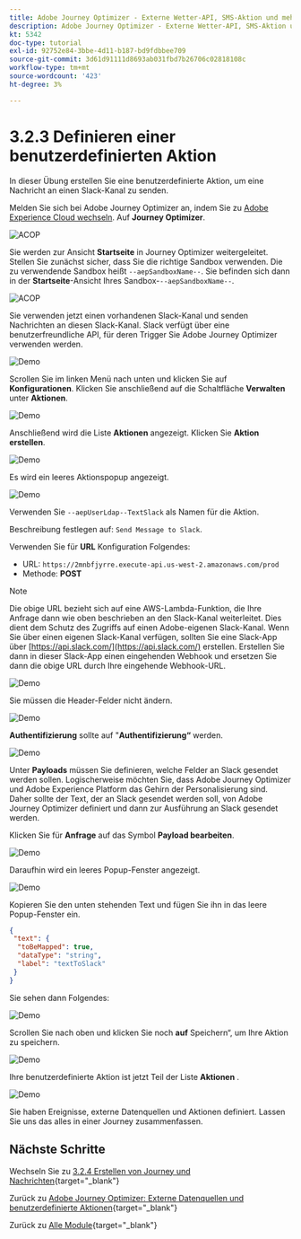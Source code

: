```yaml
---
title: Adobe Journey Optimizer - Externe Wetter-API, SMS-Aktion und mehr - Definieren benutzerdefinierter Aktionen
description: Adobe Journey Optimizer - Externe Wetter-API, SMS-Aktion und mehr - Definieren benutzerdefinierter Aktionen
kt: 5342
doc-type: tutorial
exl-id: 92752e84-3bbe-4d11-b187-bd9fdbbee709
source-git-commit: 3d61d91111d8693ab031fbd7b26706c02818108c
workflow-type: tm+mt
source-wordcount: '423'
ht-degree: 3%

---
```


# 3.2.3 Definieren einer benutzerdefinierten Aktion

In dieser Übung erstellen Sie eine benutzerdefinierte Aktion, um eine Nachricht an einen Slack-Kanal zu senden.

Melden Sie sich bei Adobe Journey Optimizer an, indem Sie zu [Adobe Experience Cloud wechseln](https://experience.adobe.com). Auf **Journey Optimizer**.

![ACOP](./../../../../modules/delivery-activation/ajo-b2c/ajob2c-1/images/acophome.png)

Sie werden zur Ansicht **Startseite** in Journey Optimizer weitergeleitet. Stellen Sie zunächst sicher, dass Sie die richtige Sandbox verwenden. Die zu verwendende Sandbox heißt `--aepSandboxName--`. Sie befinden sich dann in der **Startseite**-Ansicht Ihres Sandbox-`--aepSandboxName--`.

![ACOP](./../../../../modules/delivery-activation/ajo-b2c/ajob2c-1/images/acoptriglp.png)

Sie verwenden jetzt einen vorhandenen Slack-Kanal und senden Nachrichten an diesen Slack-Kanal. Slack verfügt über eine benutzerfreundliche API, für deren Trigger Sie Adobe Journey Optimizer verwenden werden.

![Demo](./images/slack.png)

Scrollen Sie im linken Menü nach unten und klicken Sie auf **Konfigurationen**. Klicken Sie anschließend auf die Schaltfläche **Verwalten** unter **Aktionen**.

![Demo](./images/menuactions.png)

Anschließend wird die Liste **Aktionen** angezeigt. Klicken Sie **Aktion erstellen**.

![Demo](./images/acthome.png)

Es wird ein leeres Aktionspopup angezeigt.

![Demo](./images/emptyact.png)

Verwenden Sie `--aepUserLdap--TextSlack` als Namen für die Aktion.

Beschreibung festlegen auf: `Send Message to Slack`.

Verwenden Sie für **URL** Konfiguration Folgendes:

- URL: `https://2mnbfjyrre.execute-api.us-west-2.amazonaws.com/prod`
- Methode: **POST**

>[!NOTE]
>
>Die obige URL bezieht sich auf eine AWS-Lambda-Funktion, die Ihre Anfrage dann wie oben beschrieben an den Slack-Kanal weiterleitet. Dies dient dem Schutz des Zugriffs auf einen Adobe-eigenen Slack-Kanal. Wenn Sie über einen eigenen Slack-Kanal verfügen, sollten Sie eine Slack-App über [https://api.slack.com/](https://api.slack.com/) erstellen. Erstellen Sie dann in dieser Slack-App einen eingehenden Webhook und ersetzen Sie dann die obige URL durch Ihre eingehende Webhook-URL.

![Demo](./images/slackname.png)

Sie müssen die Header-Felder nicht ändern.

![Demo](./images/slackurl.png)

**Authentifizierung** sollte auf &quot;**Authentifizierung“** werden.

![Demo](./images/slackauth.png)

Unter **Payloads** müssen Sie definieren, welche Felder an Slack gesendet werden sollen. Logischerweise möchten Sie, dass Adobe Journey Optimizer und Adobe Experience Platform das Gehirn der Personalisierung sind. Daher sollte der Text, der an Slack gesendet werden soll, von Adobe Journey Optimizer definiert und dann zur Ausführung an Slack gesendet werden.

Klicken Sie für **Anfrage** auf das Symbol **Payload bearbeiten**.

![Demo](./images/slackmsgp.png)

Daraufhin wird ein leeres Popup-Fenster angezeigt.

![Demo](./images/slackmsgpopup.png)

Kopieren Sie den unten stehenden Text und fügen Sie ihn in das leere Popup-Fenster ein.

```json
{
 "text": {
  "toBeMapped": true,
  "dataType": "string",
  "label": "textToSlack"
 }
}
```

Sie sehen dann Folgendes:

![Demo](./images/slackmsgpopup1.png)

Scrollen Sie nach oben und klicken Sie noch **auf** Speichern“, um Ihre Aktion zu speichern.

![Demo](./images/slackmsgpopup3.png)

Ihre benutzerdefinierte Aktion ist jetzt Teil der Liste **Aktionen** .

![Demo](./images/slackdone.png)

Sie haben Ereignisse, externe Datenquellen und Aktionen definiert. Lassen Sie uns das alles in einer Journey zusammenfassen.

## Nächste Schritte

Wechseln Sie zu [3.2.4 Erstellen von Journey und Nachrichten](./ex4.md){target="_blank"}

Zurück zu [Adobe Journey Optimizer: Externe Datenquellen und benutzerdefinierte Aktionen](journey-orchestration-external-weather-api-sms.md){target="_blank"}

Zurück zu [Alle Module](./../../../../overview.md){target="_blank"}
